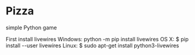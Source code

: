 # Pizza
simple Python game

First install livewires
Windows: python -m pip install livewires
OS X: $ pip install --user livewires
Linux: $ sudo apt-get install python3-livewires

